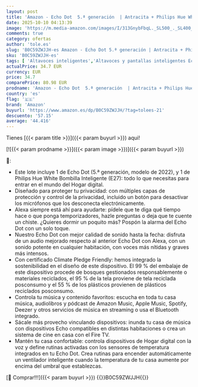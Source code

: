 ```yaml
---
layout: post
title: 'Amazon - Echo Dot  5.ª generación  | Antracita + Philips Hue White Bombilla Inteligente  E27   compatible con Alexa - Kit de inicio de Hogar digital'
date: 2025-10-10 04:13:39
image: 'https://m.media-amazon.com/images/I/313GnybFbqL._SL500_._SL400_.jpg'
comments: true
category: ofertas
author: 'tole.es'
slug: 'B0C59ZWJJH-es Amazon - Echo Dot 5.ª generación | Antracita + Philips Hue...'
sku: 'B0C59ZWJJH-es'
tags: [ 'Altavoces inteligentes','Altavoces y pantallas inteligentes Echo','Arborist Merchandising Root','Bombillas inteligentes','Dispositivos Amazon','Dispositivos Amazon y Accesorios','Dispositivos Amazon y accesorios','Echo Dot (5th generation)','Enchufes inteligentes','Iluminación inteligente','Paquetes de dispositivos','Receptores y amplificadores','Seguridad e iluminación para hogar inteligente','Self Service','Special Features Stores','alexa','amazon','e97153f7-7531-4959-bcaa-edabbf48d7f8_0','e97153f7-7531-4959-bcaa-edabbf48d7f8_3801','e97153f7-7531-4959-bcaa-edabbf48d7f8_9401','hue','philips','🇪🇸', ]
actualPrice: 34.7 EUR
currency: EUR
price: 34.7
comparePrice: 80.98 EUR
prodname: 'Amazon - Echo Dot  5.ª generación  | Antracita + Philips Hue White Bombilla Inteligente  E27   compatible con Alexa - Kit de inicio de Hogar digital'
country: 'es'
flag: '🇪🇸'
brand: 'Amazon'
buyurl: 'https://www.amazon.es/dp/B0C59ZWJJH/?tag=tolees-21'
descuento: '57.15'
average: '44.416'
---
```


Tienes [{{< param title >}}]({{< param buyurl >}}) aqui!

[![{{< param prodname >}}]({{< param image >}})]({{< param buyurl >}})

🔎:

- Este lote incluye 1 de Echo Dot (5.ª generación, modelo de 2022), y 1 de Philips Hue White Bombilla Inteligente (E27): todo lo que necesitas para entrar en el mundo del Hogar digital.
- Diseñado para proteger tu privacidad: con múltiples capas de protección y control de la privacidad, incluido un botón para desactivar los micrófonos que los desconecta electrónicamente.
- Alexa siempre está ahí para ayudarte: pídele que te diga qué tiempo hace o que ponga temporizadores, hazle preguntas o deja que te cuente un chiste. ¿Quieres dormir un poquito más? Pospón la alarma del Echo Dot con un solo toque.
- Nuestro Echo Dot con mejor calidad de sonido hasta la fecha: disfruta de un audio mejorado respecto al anterior Echo Dot con Alexa, con un sonido potente en cualquier habitación, con voces más nítidas y graves más intensos.
- Con certificado Climate Pledge Friendly: hemos integrado la sostenibilidad en el diseño de este dispositivo. El 99 % del embalaje de este dispositivo procede de bosques gestionados responsablemente o materiales reciclados, el 95 % de la tela proviene de tela reciclada posconsumo y el 55 % de los plásticos provienen de plásticos reciclados posconsumo.
- Controla tu música y contenido favoritos: escucha en toda tu casa música, audiolibros y pódcast de Amazon Music, Apple Music, Spotify, Deezer y otros servicios de música en streaming o usa el Bluetooth integrado.
- Sácale más provecho vinculando dispositivos: inunda tu casa de música con dispositivos Echo compatibles en distintas habitaciones o crea un sistema de cine en casa con el Fire TV.
- Mantén tu casa confortable: controla dispositivos de Hogar digital con la voz y define rutinas activadas con los sensores de temperatura integrados en tu Echo Dot. Crea rutinas para encender automáticamente un ventilador inteligente cuando la temperatura de tu casa aumente por encima del umbral que establezcas.

[🛒 Comprar!!!]({{< param buyurl >}})
{{<world>}}B0C59ZWJJH{{</world>}}
